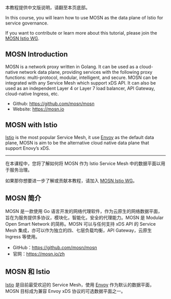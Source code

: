 本教程提供中文版说明，请翻至本页底部。

In this course, you will learn how to use MOSN as the data plane of Istio for service governance.

If you want to contribute or learn more about this tutorial, please join the [MOSN Istio WG](https://github.com/mosn/community/blob/master/wg-istio.md).

## MOSN Introduction

MOSN is a network proxy written in Golang. It can be used as a cloud-native network data plane, providing services with the following proxy functions: multi-protocol, modular, intelligent, and secure. MOSN can be integrated with any Service Mesh which support xDS API. It can also be used as an independent Layer 4 or Layer 7 load balancer, API Gateway, cloud-native Ingress, etc.

- Github: https://github.com/mosn/mosn
- Website: https://mosn.io

## MOSN with Istio

[Istio](https://github.com/istio/istio) is the most popular Service Mesh, it use [Envoy](https://envoyproxy.io) as the default data plane, MOSN is aim to be the alternative cloud native data plane that support Enovy’s xDS.

---

在本课程中，您将了解如何将 MOSN 作为 Istio Service Mesh 中的数据平面以用于服务治理。

如果那你想要进一步了解或贡献本教程，请加入 [MOSN Istio WG](https://github.com/mosn/community/blob/master/wg-istio.md)。

## MOSN 简介

MOSN 是一款使用 Go 语言开发的网络代理软件，作为云原生的网络数据平面，旨在为服务提供多协议，模块化，智能化，安全的代理能力。MOSN 是 Modular Open Smart Network 的简称。MOSN 可以与任何支持 xDS API 的 Service Mesh 集成，亦可以作为独立的四、七层负载均衡，API Gateway，云原生 Ingress 等使用。

- GitHub：https://github.com/mosn/mosn
- 官网：https://mosn.io/zh

## MOSN 和 Istio

[Istio](https://istio.io) 是目前最受欢迎的 Service Mesh，使用 [Envoy](https://envoyproxy.io) 作为默认的数据平面，MOSN 目标成为兼容 Envoy xDS 协议的可选数据平面之一。